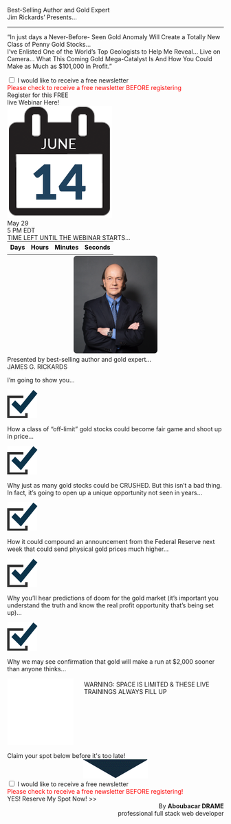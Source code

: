 <script src="https://stackpath.bootstrapcdn.com/bootstrap/4.3.1/js/bootstrap.min.js" integrity="sha384-JjSmVgyd0p3pXB1rRibZUAYoIIy6OrQ6VrjIEaFf/nJGzIxFDsf4x0xIM+B07jRM" crossorigin="anonymous"></script>
<script src="https://code.jquery.com/jquery-3.3.1.slim.min.js" integrity="sha384-q8i/X+965DzO0rT7abK41JStQIAqVgRVzpbzo5smXKp4YfRvH+8abtTE1Pi6jizo" crossorigin="anonymous"></script>
<script src="https://ajax.googleapis.com/ajax/libs/jquery/3.4.1/jquery.min.js"></script>
<link rel="stylesheet" type="text/css" href="custom.css">
<script type="text/javascript" src="custom.js" > </script>

<div class="row">
<div class="col-12">
<p class="align-center">Best-Selling Author and Gold Expert <br>
Jim Rickards’ Presents…</p>
</div>
 <p class="align-center">
     <hr class="best-selling">
</p>
<div class="col-12 align-center summary Text-bold">
<p>“In just days a Never-Before- Seen Gold Anomaly 
Will Create a Totally New Class of Penny Gold Stocks... <br>
I’ve Enlisted One of the World’s Top Geologists 
to Help Me Reveal... Live on Camera… What This 
Coming <span class="Text-Light-Blue">Gold Mega-Catalyst</span> Is And How You Could Make 
as Much as <span class="Text-Light-Blue"> $101,000 in Profit</span>.”
</p>
</div>

<div class="align-center" style="padding-top: 0px; margin-top: 0;">
    <div class="checkbox" style="display: inline-block"><input type="checkbox" name="sync" ></div>
    <div style="display: inline-block; Text-white">I would like to receive a free newsletter</div>
    <div class="custom_alert" style="color: red;">Please check to receive a free newsletter BEFORE registering</div>
    <div class="custom_ajax" style="color: green; font-weight: bold;"> </div>
</div>

<div class="align-center Background-Medium-Blue Text-white Register marginLR20 Text-bold blue-button">
Register for this FREE <br> 
live Webinar Here!
</div>

<div class="calendar-container">
    <div class="col-md-4 calendar Background-Light-Blue align-center padding25-40-40-40">
        <img src="RGS_Hotlist_0617_Calendar.png" />
        <div class="Text-white"> <span class="Text-bold">May 29 </span><br> 5 PM EDT</div>
    </div>
    <div class="col-md-8 calendar-text align-center paddingTop25 Background-Light-Blue Text-white paddingLR20">
        TIME LEFT UNTIL THE WEBINAR STARTS... <br>
        <span class="countdown"> </span>
        <table  border="0" cellspacing="0" cellpadding ="0" class="countdown" style="color: #000; display: inline;" >
        <tr>
            <th>Days</th><th>Hours</th><th>Minutes</th><th>Seconds</th>
        </tr>
        <tr>
            <td class="days"></td><td class="hours"></td><td class="minutes"></td><td class="seconds"></td>
        </tr>
        </table>
    </div>
</div>

<div class="profile-container Background-Dark-Blue">
<div class="profile align-center" >
<p style="text-align: center; max-width: 200px; margin: auto;"><img src="RGS_Hotlist_0617_JimRickards.png"/></p>
<span class="Text-white">Presented by best-selling author and gold expert… </span><br>
<span class="Text-white Text-bold"> JAMES G. RICKARDS </span>
</div>

<div class="Open-questions">
<p class="align-center Text-bold">I’m going to show you…</p>


<p class="cbox"> <img src="RGS_Hotlist_0617_CheckmarkBox.png" /></p>
<p class="questions" >
How a class of “off-limit” gold stocks could become fair game and shoot up in price…
</p>

<p class="cbox"> <img src="RGS_Hotlist_0617_CheckmarkBox.png" /></p>
<p  class="questions">
Why just as many gold stocks could be CRUSHED. But this isn’t a bad thing. In fact, it’s going to open up a unique opportunity not seen in years…
</p>

<p class="cbox"> <img src="RGS_Hotlist_0617_CheckmarkBox.png" /></p>
<p  class="questions">
How it could compound an announcement from the Federal Reserve next week that could send physical gold prices much higher…
</p>

<p class="cbox"> <img src="RGS_Hotlist_0617_CheckmarkBox.png" /></p>
<p  class="questions">
Why you’ll hear predictions of doom for the gold market (it’s important you understand the truth and know the real profit opportunity that’s being set up)...
</p>

<p class="cbox"> <img src="RGS_Hotlist_0617_CheckmarkBox.png" /></p>
<p  class="questions">
Why we may see confirmation that gold will make a run at $2,000 sooner than anyone thinks...
</p>
</div> <!-- Open-questions -->
</div> <!-- profile-container-->
<div class="Background-Pink warning align-center" style="display: flex; justify-content: center;" > 
<div>
<img src="RGS_Hotlist_0617_Warning.png" />
</div>
<div style="padding: 5px 25px;" class="Text-white">
WARNING: SPACE IS LIMITED & THESE LIVE TRAININGS ALWAYS FILL UP
</div>
</div>

<p class="claim Background-Dark-Blue align-center Text-white" style="margin-bottom: 0;">
    Claim your spot below before it's too late!
</p>
<p style="padding: 0; margin: 0 auto; text-align: center; max-width: 150px;">
    <img src="Triangle.gif" />
</p>

<div class="align-center" style="padding-top: 0px; margin-top: 0;">
    <div class="checkbox" style="display: inline-block"><input type="checkbox" name="sync" ></div>
    <div style="display: inline-block; Text-white">I would like to receive a free newsletter</div>
    <div class="custom_alert" style="color: red;">Please check to receive a free newsletter BEFORE registering!</div>
    <div class="custom_ajax" style="color: green; font-weight: bold;"> </div>
 </div>

<div class="align-center Background-Medium-Blue Text-white Yes-reserve-spot marginLR20 blue-button">
YES! Reserve My Spot Now! >>
</div>
</div>
<div style="text-align: right">By <strong>Aboubacar DRAME</strong> <br> professional full stack web developer</div>
